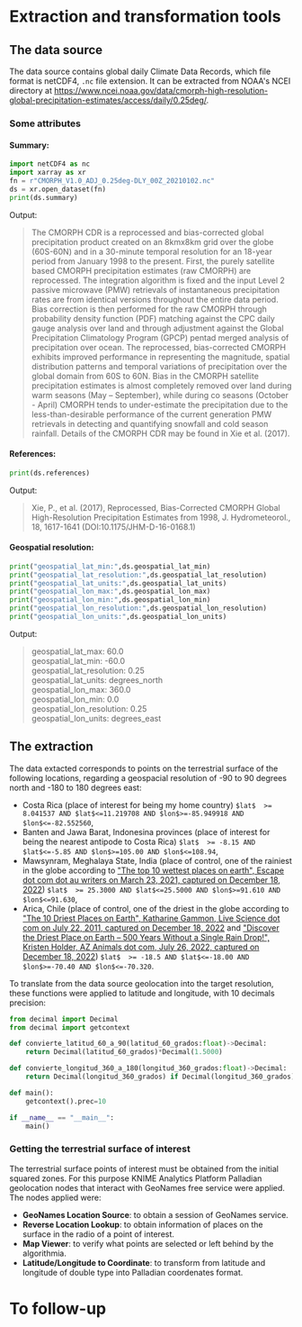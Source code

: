 # Extraction and transformation tools

## The data source
The data source contains global daily Climate Data Records, which file format is netCDF4, `.nc` file extension. It can be extracted from NOAA's NCEI directory at https://www.ncei.noaa.gov/data/cmorph-high-resolution-global-precipitation-estimates/access/daily/0.25deg/.

### Some attributes

#### Summary:
~~~py
import netCDF4 as nc
import xarray as xr
fn = r"CMORPH_V1.0_ADJ_0.25deg-DLY_00Z_20210102.nc"
ds = xr.open_dataset(fn)
print(ds.summary)
~~~

Output:

>The CMORPH CDR is a reprocessed and bias-corrected global precipitation product created on an 8kmx8km grid over the globe (60S-60N) and in a 30-minute temporal resolution for an 18-year period from January 1998 to the present. First, the purely satellite based CMORPH precipitation estimates (raw CMORPH) are reprocessed. The integration algorithm is fixed and the input Level 2 passive microwave (PMW) retrievals of instantaneous precipitation rates are from identical versions throughout the entire data period. Bias correction is then performed for the raw CMORPH through probability density function (PDF) matching against the CPC daily gauge analysis over land and through adjustment against the Global Precipitation Climatology Program (GPCP) pentad merged analysis of precipitation over ocean. The reprocessed, bias-corrected CMORPH exhibits improved performance in representing the magnitude, spatial distribution patterns and temporal variations of precipitation over the global domain from 60S to 60N. Bias in the CMORPH satellite precipitation estimates is almost completely removed over land during warm seasons (May – September), while during co seasons (October - April) CMORPH tends to under-estimate the precipitation due to the less-than-desirable performance of the current generation PMW retrievals in detecting and quantifying snowfall and cold season rainfall. Details of the CMORPH CDR may be found in Xie et al. (2017).

#### References:
~~~py
print(ds.references)
~~~

Output:

> Xie, P., et al. (2017), Reprocessed, Bias-Corrected CMORPH Global High-Resolution Precipitation Estimates from 1998, J. Hydrometeorol., 18, 1617-1641 (DOI:10.1175/JHM-D-16-0168.1)

#### Geospatial resolution:
~~~py
print("geospatial_lat_min:",ds.geospatial_lat_min)
print("geospatial_lat_resolution:",ds.geospatial_lat_resolution)
print("geospatial_lat_units:",ds.geospatial_lat_units)
print("geospatial_lon_max:",ds.geospatial_lon_max)
print("geospatial_lon_min:",ds.geospatial_lon_min)
print("geospatial_lon_resolution:",ds.geospatial_lon_resolution)
print("geospatial_lon_units:",ds.geospatial_lon_units)
~~~

Output:
>geospatial_lat_max: 60.0<br/>
>geospatial_lat_min: -60.0<br/>
>geospatial_lat_resolution: 0.25<br/>
>geospatial_lat_units: degrees_north<br/>
>geospatial_lon_max: 360.0<br/>
>geospatial_lon_min: 0.0<br/>
>geospatial_lon_resolution: 0.25<br/>
>geospatial_lon_units: degrees_east<br/>

## The extraction

The data extacted corresponds to points on the terrestrial surface of the following locations, regarding a geospacial resolution of -90 to 90 degrees north and -180 to 180 degrees east:
 - Costa Rica (place of interest for being my home country) `$lat$  >= 8.041537 AND $lat$<=11.219708 AND $lon$>=-85.949918 AND $lon$<=-82.552560`,
 - Banten and Jawa Barat, Indonesina provinces (place of interest for being the nearest antipode to Costa Rica) `$lat$  >= -8.15 AND $lat$<=-5.85 AND $lon$>=105.00 AND $lon$<=108.94`,
 - Mawsynram, Meghalaya State, India (place of control, one of the rainiest in the globe according to ["The top 10 wettest places on earth",
Escape dot com dot au writers	on March 23, 2021, captured on December 18, 2022](https://www.escape.com.au/escape-travel/the-top-10-wettest-places-on-earth/news-story/993eaffca1d3d5fabc0c9d73bef06b96)) `$lat$  >= 25.3000 AND $lat$<=25.5000 AND $lon$>=91.610 AND $lon$<=91.630`,
 - Arica, Chile (place of control, one of the driest in the globe according to ["The 10 Driest Places on Earth", Katharine Gammon,
 Live Science dot com on July 22, 2011, captured on December 18, 2022](https://www.livescience.com/30627-10-driest-places-on-earth.html) and ["Discover the Driest Place on Earth – 500 Years Without a Single Rain Drop!", Kristen Holder, AZ Animals dot com, July 26, 2022, captured on December 18, 2022](https://a-z-animals.com/blog/discover-the-driest-place-on-earth-500-years-without-a-single-rain-drop/)) `$lat$  >= -18.5 AND $lat$<=-18.00 AND $lon$>=-70.40 AND $lon$<=-70.320`.
 
To translate from the data source geolocation into the target resolution, these functions were applied to latitude and longitude, with 10 decimals precision:
~~~py
from decimal import	Decimal
from decimal import	getcontext

def convierte_latitud_60_a_90(latitud_60_grados:float)->Decimal:
    return Decimal(latitud_60_grados)*Decimal(1.5000)

def convierte_longitud_360_a_180(longitud_360_grados:float)->Decimal:
    return Decimal(longitud_360_grados) if Decimal(longitud_360_grados) <= Decimal(180.0000) else Decimal(longitud_360_grados)-Decimal(360.0000)        

def main():
    getcontext().prec=10

if __name__ == "__main__":
    main()

~~~

### Getting the terrestrial surface of interest

The terrestrial surface points of interest must be obtained from the initial squared zones. For this purpose KNIME Analytics Platform Palladian geolocation nodes that interact with GeoNames free service were applied. The nodes applied were:
- **GeoNames Location Source**: to obtain a session of GeoNames service.
- **Reverse Location Lookup**: to obtain information of places on the surface in the radio of a point of interest. 
- **Map Viewer**: to verify what points are selected or left behind by the algorithmia.
- **Latitude/Longitude to Coordinate**: to transform from latitude and longitude of double type into Palladian coordenates format.


# To follow-up


